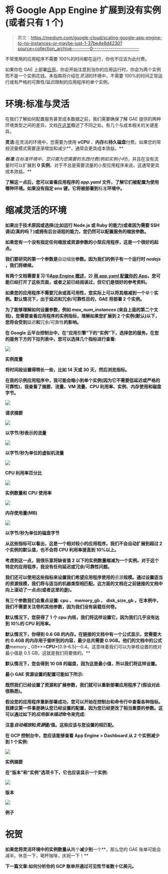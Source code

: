# 将 Google App Engine 扩展到没有实例(或者只有 1 个)

> 原文：<https://medium.com/google-cloud/scaling-google-app-engine-to-no-instances-or-maybe-just-1-37be4e8d4230?source=collection_archive---------0----------------------->

不常使用的应用程序不需要 100%的时间都在运行，你也不应该为此付费。

如果你在 GAE 上部署[应用](/@mediocrity/from-idea-to-deployed-on-gcp-in-24hrs-927eaf8a5939)，你会开始注意到当你的应用运行时，你会为两个实例而不是一个实例花钱。本指南将介绍在*灵活*的环境中，不需要 100%的时间正常运行或有严格的可靠性/延迟限制的应用程序的单个实例。

# 环境:标准与灵活

在我们了解如何配置服务甚至成本数据之前，我们需要确保了解 GAE 提供的两种环境类型之间的差异。文档[在这里](https://cloud.google.com/appengine/docs/the-appengine-environments)概述了不同之处。有几个与成本相关的关键差异。

**灵活**:在灵活的环境中，您需要为使用 **vCPU** 、**内存**和**持久磁盘**付费。如果您的常规流量模式需要逐渐增加和减少**，通常会更具成本效益。**

****标准**:在标准环境中，您只需为您需要的东西付费(例如*实例小时*)，并且在没有流量时可以扩展到 **0 实例**。对于不总是需要流量的小型应用程序来说，这通常更具成本效益。**

**了解这一点后，您可以查看应用程序的 ***app.yaml*** 文件，了解它们被配置为使用哪种环境。如果没有指定 **env** 键，它将被部署到**标准**环境中。**

# **缩减灵活的环境**

**如果出于技术原因或选择(比如运行 Node.js 或 Ruby 的能力)或者因为需要 SSH 调试(真的吗？)或拥有后台进程的能力，您仍然可以配置服务的缩放参数。**

**如果您有一个没有指定任何缩放或资源参数的小型应用程序，这是一个很好的起点。**

**我们要研究的第一个参数是**自动缩放**参数。因为我们的例子有一个运行时 *nodejs* ，我们将继续。**

**有两个文档需要复习:1)[App Engine 概述](https://cloud.google.com/appengine/docs/flexible/nodejs/an-overview-of-app-engine#Instance_scaling)，2) [用 app.yaml 配置你的 App](https://cloud.google.com/appengine/docs/flexible/nodejs/configuring-your-app-with-app-yaml#automatic_scaling)。您可能已经打开了这些页面，或者之前已经阅读过，但它们是很好的参考资料。**

**如果您的应用程序不需要冗余或高可用性，您实际上可以将其缩减到一个**单个**实例。默认情况下，出于延迟和冗余/可靠性目的，GAE 将部署 **2 个实例**。**

**为了能够理解如何设置参数，例如 *max_num_instances* (来自上面的第二个文档)，您需要查看应用程序的实例指标，理解如果您扩展到 2 个实例(默认)以下，您将会受到**延迟**和**冗余/可靠性**的影响。**

**在 Google 云平台控制台中，在“应用引擎”下的“实例”下，选择您的服务。在您的服务下方的下拉列表中，您可以选择几个指标进行查看:**

**![](img/65f4c177d2230beaa0bc55754346bbaf.png)**

**实例度量**

**将时间段设置得稍长一些，比如 14 天或 30 天，然后浏览指标。**

**在我的示例应用程序中，我可能会缩小到单个实例(因为它不需要低延迟或严格的可靠性)，我查看了摘要、流量、VM 流量、CPU 利用率、实例、内存使用和磁盘字节。**

**![](img/8464c2f6c21eb26083836592150824d3.png)**

**请求摘要**

**![](img/9aed646b4c4bb227669f8a88c13b30dc.png)**

**以字节/秒表示的流量**

**![](img/f69e25341e79c952fde8e142fd674054.png)**

**以字节/秒为单位的虚拟机流量**

**![](img/4ee5a7c0ac38a23801d3d3e316dca8b0.png)**

**CPU 利用率百分比**

**![](img/f59a4311805fa16ef2e5109b4b944ec7.png)**

**实例数量和 CPU 使用率**

**![](img/66ac293a9a6024add779213ce3d1d5fe.png)**

**内存使用量(MB)**

**![](img/a8f7f1f8796296a1135a53a45604ff62.png)**

**以字节/秒为单位的磁盘字节**

**从这些指标可以看出，这是一个相对较小的应用程序。我们不会自动扩展到超过 2 个实例的默认值，也不会将 CPU 利用率提高到 10%以上。**

**考虑到这一点，我很乐意将缺省值 2 以下的实例数量缩减为一个实例。对于这个特定的应用程序，我没有任何延迟或冗余/可靠性问题。**

**我们还可以使用这些指标来设置我们希望应用程序使用的**资源**规模。通过设置适当的资源规模，我们将与适当的机器类型相匹配。这方面的文档在之前链接的文档中向上滚动了一点点(或者这里的[是](https://cloud.google.com/appengine/docs/flexible/nodejs/configuring-your-app-with-app-yaml#resource-settings))。**

**有三个参数我们会重点设置: **cpu** 、 **memory_gb** 、 **disk_size_gb** 。在本例中，我们不需要关注卷的其他参数，因为我们没有装载任何卷。**

**默认情况下，您获得了 1 个 cpu 内核，我们将这样设置它，因为我们几乎没有达到 10%的 CPU 利用率。**

**默认情况下，你得到 **0.6 GB 的内存**。在链接的文档中有一个公式显示，您需要大约 0.4GB 的内存用于偷听到的内容，最少总共需要 0.9GB。他们的文档中的公式是**memory _ GB**=**CPU***[0.9–6.5]—0.4。这意味着我们可以为单核设置的绝对最小值是 0.5 GB，这就是我们将要做的。**

**默认情况下，您会得到 **10 GB 的磁盘**，因为这是最小值，所以我们将这样设置。**

**最小 GAE 资源设置的配置可能如下所示:**

**既然我们已经设置了资源和扩展参数，我们就可以重新部署应用程序了(假设对此很熟悉)。**

**假设您的应用程序重新部署成功，您可以开始在控制台和命令行中查看各种指标。我建议第一件事是确认您已经设置的配置，因为您已经更改了相当重要的参数。这可以通过如下的*应用版本描述*命令来完成:**

**注意*自动缩放*和*资源*键/值。这些应该与您设置的相匹配。**

**在 GCP 控制台中，您应该能够查看 App Engine > Dashboard 从 2 个实例减少到 1 个实例:**

**![](img/45180a2c6240d91ca7bc035e375607f7.png)**

**实例摘要**

**在“版本”和“实例”选项卡下，它也应该显示一个实例:**

**![](img/12411de7bb7c301765098336b69bea3f.png)**

**版本**

**![](img/4a1af5d29002a86ddc6aa01aa5b37959.png)**

**例子**

# **祝贺**

**如果您将灵活环境中的实例数量从**两个**减少到**一个**，那么您的 GAE 账单可能会减半。休息一下，喝杯咖啡，庆祝一下！**

**下一篇文章:如何分析你的 GCP 账单并通过可见性节省数十亿美元。**